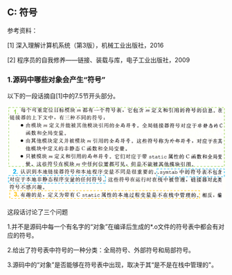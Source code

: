 ## C: 符号

参考资料：

\[1\] 深入理解计算机系统（第3版），机械工业出版社，2016

\[2\] 程序员的自我修养——链接、装载与库，电子工业出版社，2009

### 1.源码中哪些对象会产生“符号”

以下的一段话摘自[1]中的7.5节开头部分。

![](/assets/c014_002.PNG)

这段话讨论了三个问题

1.并不是源码中每一个有名字的“对象”在编译后生成的*.o文件的符号表中都会有对应的符号。

2.给出了符号表中符号的一种分类：全局符号、外部符号和局部符号。

3.源码中的“对象”是否能够在符号表中出现，取决于其“是不是在栈中管理的"。













